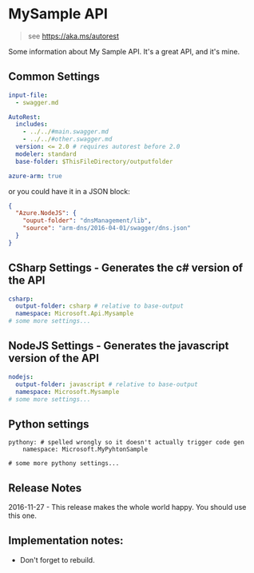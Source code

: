 ﻿# MySample API

> see https://aka.ms/autorest

Some information about My Sample API. It's a great API, and it's mine.

## Common Settings

```yaml
input-file:
  - swagger.md

AutoRest:
  includes:
    - ../../#main.swagger.md
    - ../../#other.swagger.md
  version: <= 2.0 # requires autorest before 2.0
  modeler: standard
  base-folder: $ThisFileDirectory/outputfolder

azure-arm: true
```

or you could have it in a JSON block:

```json $(false)
{
  "Azure.NodeJS": {
    "ouput-folder": "dnsManagement/lib",
    "source": "arm-dns/2016-04-01/swagger/dns.json"
  }
}
```

## CSharp Settings - Generates the c# version of the API

```yaml enabled: $longRunningTest, filename: foo.yaml
csharp:
  output-folder: csharp # relative to base-output
  namespace: Microsoft.Api.Mysample
# some more settings...
```

## NodeJS Settings - Generates the javascript version of the API

```yaml $(false)
nodejs:
  output-folder: javascript # relative to base-output
  namespace: Microsoft.Mysample
# some more settings...
```

## Python settings

    pythony: # spelled wrongly so it doesn't actually trigger code gen
        namespace: Microsoft.MyPyhtonSample

    # some more pythony settings...

## Release Notes

2016-11-27 - This release makes the whole world happy. You should use this one.

## Implementation notes:

- Don't forget to rebuild.
